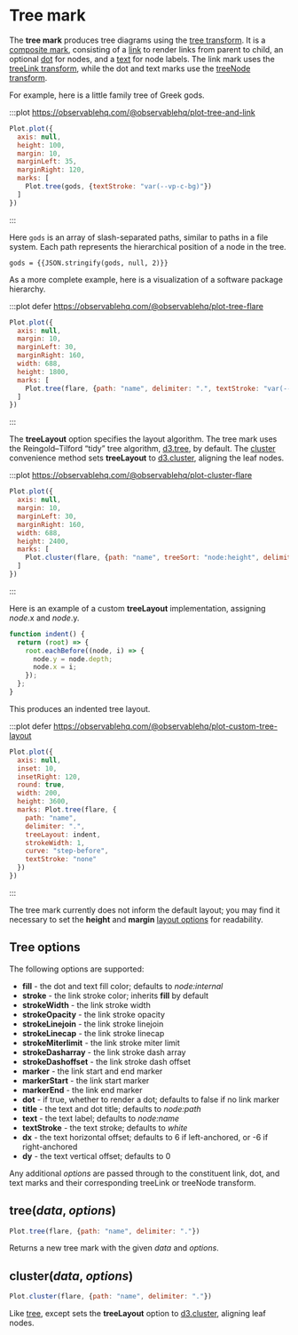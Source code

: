 <script setup>

import * as Plot from "@observablehq/plot";
import * as d3 from "d3";
import {shallowRef, onMounted} from "vue";

const flare = shallowRef([{name: "empty"}]);

const gods = [
  "Chaos/Gaia/Mountains",
  "Chaos/Gaia/Pontus",
  "Chaos/Gaia/Uranus",
  "Chaos/Eros",
  "Chaos/Erebus",
  "Chaos/Tartarus"
];

onMounted(() => {
  d3.csv("../data/flare.csv", d3.autoType).then((data) => (flare.value = data));
});

function indent() {
  return (root) => {
    root.eachBefore((node, i) => {
      node.y = node.depth;
      node.x = i;
    });
  };
}

</script>

# Tree mark

The **tree mark** produces tree diagrams using the [tree transform](../transforms/tree.md). It is a [composite mark](../features/marks.md#marks-marks), consisting of a [link](./link.md) to render links from parent to child, an optional [dot](./dot.md) for nodes, and a [text](./text.md) for node labels. The link mark uses the [treeLink transform](../transforms/tree.md#treelink-options), while the dot and text marks use the [treeNode transform](../transforms/tree.md#treenode-options).

For example, here is a little family tree of Greek gods.

:::plot https://observablehq.com/@observablehq/plot-tree-and-link
```js
Plot.plot({
  axis: null,
  height: 100,
  margin: 10,
  marginLeft: 35,
  marginRight: 120,
  marks: [
    Plot.tree(gods, {textStroke: "var(--vp-c-bg)"})
  ]
})
```
:::

Here `gods` is an array of slash-separated paths, similar to paths in a file system. Each path represents the hierarchical position of a node in the tree.

```js-vue
gods = {{JSON.stringify(gods, null, 2)}}
```

As a more complete example, here is a visualization of a software package hierarchy.

:::plot defer https://observablehq.com/@observablehq/plot-tree-flare
```js
Plot.plot({
  axis: null,
  margin: 10,
  marginLeft: 30,
  marginRight: 160,
  width: 688,
  height: 1800,
  marks: [
    Plot.tree(flare, {path: "name", delimiter: ".", textStroke: "var(--vp-c-bg)"})
  ]
})
```
:::

The **treeLayout** option specifies the layout algorithm. The tree mark uses the Reingold–Tilford “tidy” tree algorithm, [d3.tree](https://github.com/d3/d3-hierarchy/blob/main/README.md#tree), by default. The [cluster](#cluster-data-options) convenience method sets **treeLayout** to [d3.cluster](https://github.com/d3/d3-hierarchy/blob/main/README.md#cluster), aligning the leaf nodes.

:::plot https://observablehq.com/@observablehq/plot-cluster-flare
```js
Plot.plot({
  axis: null,
  margin: 10,
  marginLeft: 30,
  marginRight: 160,
  width: 688,
  height: 2400,
  marks: [
    Plot.cluster(flare, {path: "name", treeSort: "node:height", delimiter: ".", textStroke: "var(--vp-c-bg)"})
  ]
})
```
:::

Here is an example of a custom **treeLayout** implementation, assigning *node*.x and *node*.y.

```js
function indent() {
  return (root) => {
    root.eachBefore((node, i) => {
      node.y = node.depth;
      node.x = i;
    });
  };
}
```

This produces an indented tree layout.

:::plot defer https://observablehq.com/@observablehq/plot-custom-tree-layout
```js
Plot.plot({
  axis: null,
  inset: 10,
  insetRight: 120,
  round: true,
  width: 200,
  height: 3600,
  marks: Plot.tree(flare, {
    path: "name",
    delimiter: ".",
    treeLayout: indent,
    strokeWidth: 1,
    curve: "step-before",
    textStroke: "none"
  })
})
```
:::

The tree mark currently does not inform the default layout; you may find it necessary to set the **height** and **margin** [layout options](../features/plots.md#layout) for readability.

## Tree options

The following options are supported:

* **fill** - the dot and text fill color; defaults to *node:internal*
* **stroke** - the link stroke color; inherits **fill** by default
* **strokeWidth** - the link stroke width
* **strokeOpacity** - the link stroke opacity
* **strokeLinejoin** - the link stroke linejoin
* **strokeLinecap** - the link stroke linecap
* **strokeMiterlimit** - the link stroke miter limit
* **strokeDasharray** - the link stroke dash array
* **strokeDashoffset** - the link stroke dash offset
* **marker** - the link start and end marker
* **markerStart** - the link start marker
* **markerEnd** - the link end marker
* **dot** - if true, whether to render a dot; defaults to false if no link marker
* **title** - the text and dot title; defaults to *node:path*
* **text** - the text label; defaults to *node:name*
* **textStroke** - the text stroke; defaults to *white*
* **dx** - the text horizontal offset; defaults to 6 if left-anchored, or -6 if right-anchored
* **dy** - the text vertical offset; defaults to 0

Any additional *options* are passed through to the constituent link, dot, and text marks and their corresponding treeLink or treeNode transform.

## tree(*data*, *options*)

```js
Plot.tree(flare, {path: "name", delimiter: "."})
```

Returns a new tree mark with the given *data* and *options*.

## cluster(*data*, *options*)

```js
Plot.cluster(flare, {path: "name", delimiter: "."})
```

Like [tree](#tree-data-options), except sets the **treeLayout** option to [d3.cluster](https://github.com/d3/d3-hierarchy/blob/main/README.md#cluster), aligning leaf nodes.
